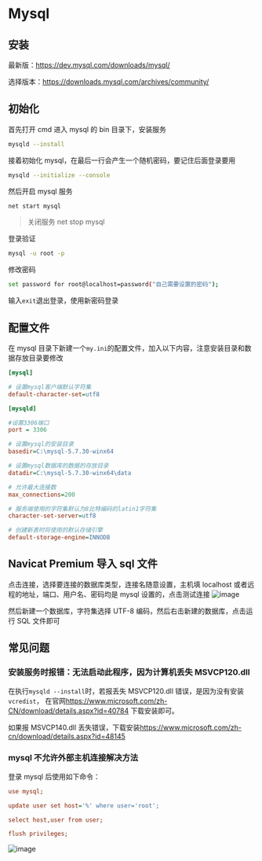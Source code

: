 # Mysql

## 安装

最新版：<https://dev.mysql.com/downloads/mysql/>

选择版本：<https://downloads.mysql.com/archives/community/>

## 初始化

首先打开 cmd 进入 mysql 的 bin 目录下，安装服务

```sh
mysqld --install
```

接着初始化 mysql，在最后一行会产生一个随机密码，要记住后面登录要用

```sh
mysqld --initialize --console
```

然后开启 mysql 服务

```sh
net start mysql
```

> 关闭服务 net stop mysql

登录验证

```sh
mysql -u root -p
```

修改密码

```sh
set password for root@localhost=password("自己需要设置的密码");
```

输入`exit`退出登录，使用新密码登录

## 配置文件

在 mysql 目录下新建一个`my.ini`的配置文件，加入以下内容，注意安装目录和数据存放目录要修改

```ini
[mysql]

# 设置mysql客户端默认字符集
default-character-set=utf8

[mysqld]

#设置3306端口
port = 3306

# 设置mysql的安装目录
basedir=C:\mysql-5.7.30-winx64

# 设置mysql数据库的数据的存放目录
datadir=C:\mysql-5.7.30-winx64\data

# 允许最大连接数
max_connections=200

# 服务端使用的字符集默认为8比特编码的latin1字符集
character-set-server=utf8

# 创建新表时将使用的默认存储引擎
default-storage-engine=INNODB

```

## Navicat Premium 导入 sql 文件

点击连接，选择要连接的数据库类型，连接名随意设置，主机填 localhost 或者远程的地址，端口、用户名、密码均是 mysql 设置的，点击测试连接
![image](https://zghimg.oss-cn-beijing.aliyuncs.com/blog/1666418384.png)

然后新建一个数据库，字符集选择 UTF-8 编码，然后右击新建的数据库，点击运行 SQL 文件即可

## 常见问题

### 安装服务时报错：无法启动此程序，因为计算机丢失 MSVCP120.dll

在执行`mysqld --install`时，若报丢失 MSVCP120.dll 错误，是因为没有安装`vcredist`，
在官网<https://www.microsoft.com/zh-CN/download/details.aspx?id=40784>
下载安装即可。

如果报 MSVCP140.dll 丢失错误，下载安装<https://www.microsoft.com/zh-cn/download/details.aspx?id=48145>

### mysql 不允许外部主机连接解决方法

登录 mysql 后使用如下命令：

```ini
use mysql;

update user set host='%' where user='root';

select host,user from user;

flush privileges;
```

![image](https://zghimg.oss-cn-beijing.aliyuncs.com/blog/1666418359.png)

